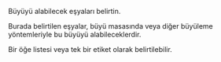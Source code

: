 Büyüyü alabilecek eşyaları belirtin.

Burada belirtilen eşyalar, büyü masasında veya diğer büyüleme yöntemleriyle bu büyüyü alabileceklerdir.

Bir öğe listesi veya tek bir etiket olarak belirtilebilir.